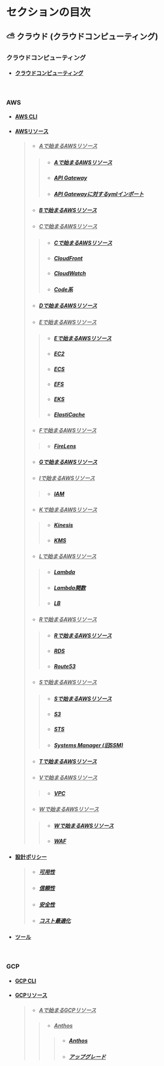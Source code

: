 # セクションの目次

## ⛅ クラウド (クラウドコンピューティング) 

### クラウドコンピューティング

* #### [︎クラウドコンピューティング](https://hiroki-it.github.io/tech-notebook/cloud_computing/cloud_computing.html)

<br>

### AWS

* #### [︎AWS CLI](https://hiroki-it.github.io/tech-notebook/cloud_computing/cloud_computing_aws_cli.html)
* #### <u>AWSリソース</u>
  > * ##### <u>︎Aで始まるAWSリソース</u>
  > > * ##### [︎Aで始まるAWSリソース](https://hiroki-it.github.io/tech-notebook/cloud_computing/cloud_computing_aws_resource_a.html)
  > > * ##### [︎API Gateway](https://hiroki-it.github.io/tech-notebook/cloud_computing/cloud_computing_aws_resource_a_api_gateway.html)
  > > * ##### [︎API Gatewayに対するymlインポート](https://hiroki-it.github.io/tech-notebook/cloud_computing/cloud_computing_aws_resource_a_api_gateway_import.html)
  > * ##### [Bで始まるAWSリソース](https://hiroki-it.github.io/tech-notebook/cloud_computing/cloud_computing_aws_resource_b.html)
  > * ##### <u>︎Cで始まるAWSリソース</u>
  > > * ##### [︎Cで始まるAWSリソース](https://hiroki-it.github.io/tech-notebook/cloud_computing/cloud_computing_aws_resource_c.html)
  > > * ##### [CloudFront](https://hiroki-it.github.io/tech-notebook/cloud_computing/cloud_computing_aws_resource_c_cloudfront.html)
  > > * ##### [CloudWatch](https://hiroki-it.github.io/tech-notebook/cloud_computing/cloud_computing_aws_resource_c_cloudwatch.html)
  > > * ##### [Code系](https://hiroki-it.github.io/tech-notebook/cloud_computing/cloud_computing_aws_resource_c_code.html)
  > * ##### [Dで始まるAWSリソース︎](https://hiroki-it.github.io/tech-notebook/cloud_computing/cloud_computing_aws_resource_d.html)
  > * ##### <u>︎Eで始まるAWSリソース</u>
  > > * ##### [︎Eで始まるAWSリソース](https://hiroki-it.github.io/tech-notebook/cloud_computing/cloud_computing_aws_resource_e.html)
  > > * ##### [︎EC2](https://hiroki-it.github.io/tech-notebook/cloud_computing/cloud_computing_aws_resource_e_ec2.html)
  > > * ##### [︎ECS](https://hiroki-it.github.io/tech-notebook/cloud_computing/cloud_computing_aws_resource_e_ecs.html)
  > > * ##### [︎EFS](https://hiroki-it.github.io/tech-notebook/cloud_computing/cloud_computing_aws_resource_e_efs.html)
  > > * ##### [︎EKS](https://hiroki-it.github.io/tech-notebook/cloud_computing/cloud_computing_aws_resource_e_eks.html)
  > > * ##### [︎ElastiCache](https://hiroki-it.github.io/tech-notebook/cloud_computing/cloud_computing_aws_resource_e_elasticache.html)
  > * ##### <u>︎Fで始まるAWSリソース</u>
  > > * ##### [FireLens](https://hiroki-it.github.io/tech-notebook/cloud_computing/cloud_computing_aws_resource_f_firelens.html)
  > * ##### [︎Gで始まるAWSリソース](https://hiroki-it.github.io/tech-notebook/cloud_computing/cloud_computing_aws_resource_g.html)
  > * ##### ︎<u>Iで始まるAWSリソース</u>
  > > * ##### [IAM](https://hiroki-it.github.io/tech-notebook/cloud_computing/cloud_computing_aws_resource_i_iam.html)
  > * ##### <u>︎Kで始まるAWSリソース</u>
  > > * ##### [Kinesis](https://hiroki-it.github.io/tech-notebook/cloud_computing/cloud_computing_aws_resource_k_kinesis.html)
  > > * ##### [KMS](https://hiroki-it.github.io/tech-notebook/cloud_computing/cloud_computing_aws_resource_k_kms.html)
  > * ##### <u>︎Lで始まるAWSリソース</u>
  > > * ##### [︎Lambda](https://hiroki-it.github.io/tech-notebook/cloud_computing/cloud_computing_aws_resource_l_lambda.html)
  > > * ##### [︎Lambda関数](https://hiroki-it.github.io/tech-notebook/cloud_computing/cloud_computing_aws_resource_l_lambda_function.html)
  > > * ##### [LB](https://hiroki-it.github.io/tech-notebook/cloud_computing/cloud_computing_aws_resource_l_lb.html)
  > * ##### <u>︎Rで始まるAWSリソース</u>
  > > * ##### [︎Rで始まるAWSリソース](https://hiroki-it.github.io/tech-notebook/cloud_computing/cloud_computing_aws_resource_r.html)
  > > * ##### [RDS](https://hiroki-it.github.io/tech-notebook/cloud_computing/cloud_computing_aws_resource_r_rds.html)
  > > * ##### [Route53](https://hiroki-it.github.io/tech-notebook/cloud_computing/cloud_computing_aws_resource_r_route53.html)
  > * ##### <u>︎Sで始まるAWSリソース</u>
  > > * ##### [︎Sで始まるAWSリソース](https://hiroki-it.github.io/tech-notebook/cloud_computing/cloud_computing_aws_resource_s.html)
  > > * ##### [S3](https://hiroki-it.github.io/tech-notebook/cloud_computing/cloud_computing_aws_resource_s_s3.html)
  > > * ##### [STS](https://hiroki-it.github.io/tech-notebook/cloud_computing/cloud_computing_aws_resource_s_sts.html)
  > > * ##### [Systems Manager (旧SSM) ](https://hiroki-it.github.io/tech-notebook/cloud_computing/cloud_computing_aws_resource_s_systems_manager.html)
  > * ##### [︎Tで始まるAWSリソース](https://hiroki-it.github.io/tech-notebook/cloud_computing/cloud_computing_aws_resource_t.html)
  > * ##### <u>︎Vで始まるAWSリソース</u>
  > > * ##### [VPC](https://hiroki-it.github.io/tech-notebook/cloud_computing/cloud_computing_aws_resource_v_vpc.html)
  > * ##### <u>︎Wで始まるAWSリソース</u>
  > > * ##### [︎Wで始まるAWSリソース](https://hiroki-it.github.io/tech-notebook/cloud_computing/cloud_computing_aws_resource_w.html)
  > > * ##### [WAF](https://hiroki-it.github.io/tech-notebook/cloud_computing/cloud_computing_aws_resource_w_waf.html)
* #### <u>設計ポリシー</u>
  > * ##### [︎可用性](https://hiroki-it.github.io/tech-notebook/cloud_computing/cloud_computing_aws_policy_availability.html)
  > * ##### [︎信頼性](https://hiroki-it.github.io/tech-notebook/cloud_computing/cloud_computing_aws_policy_reliability.html)
  > * ##### [︎安全性](https://hiroki-it.github.io/tech-notebook/cloud_computing/cloud_computing_aws_policy_security.html)
  > * ##### [︎コスト最適化](https://hiroki-it.github.io/tech-notebook/cloud_computing/cloud_computing_aws_policy_cost_optimization.html)
* #### [︎ツール](https://hiroki-it.github.io/tech-notebook/cloud_computing/cloud_computing_aws_tools.html)

<br>

### GCP

* #### [︎GCP CLI](https://hiroki-it.github.io/tech-notebook/cloud_computing/cloud_computing_gcp_cli.html)
* #### <u>GCPリソース</u>
  > * ##### <u>︎Aで始まるGCPリソース</u>
  > > * ##### <u>Anthos</u>
  > > > * ##### [︎Anthos](https://hiroki-it.github.io/tech-notebook/cloud_computing/cloud_computing_gcp_resource_a_anthos.html)
  > > > * ##### [︎アップグレード](https://hiroki-it.github.io/tech-notebook/cloud_computing/cloud_computing_gcp_resource_a_anthos_upgrade.html)

<br>

